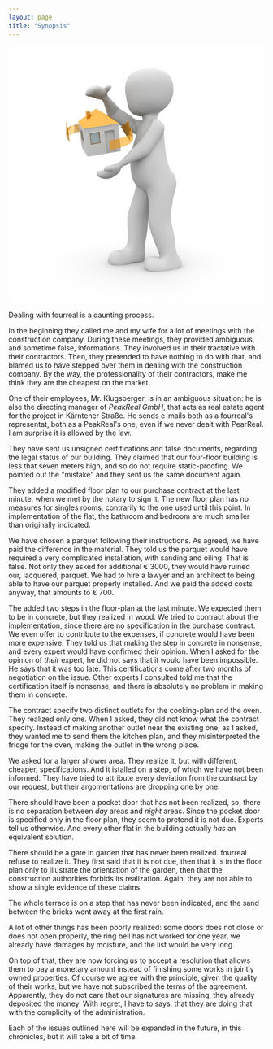 ```yaml
---
layout: page
title: "Synopsis"
---
```


![fourreal](/assets/covers/males-2506816_640.jpg)

Dealing with fourreal is a daunting process.

In the beginning they called me and my wife for a lot of meetings with
the construction company.  During these meetings, they provided
ambiguous, and sometime false, informations.  They involved us in
their tractative with their contractors.  Then, they pretended to have
nothing to do with that, and blamed us to have stepped over them in
dealing with the construction company.  By the way, the
professionality of their contractors, make me think they are the
cheapest on the market.

One of their employees, Mr. Klugsberger, is in an ambiguous situation:
he is alse the directing manager of _PeakReal GmbH_, that acts as real
estate agent for the project in Kärntener Straße.  He sends e-mails
both as a fourreal's representat, both as a PeakReal's one, even if we
never dealt with PearReal.  I am surprise it is allowed by the law.

They have sent us unsigned certifications and false documents,
regarding the legal status of our building.  They claimed that our
four-floor building is less that seven meters high, and so do not
require static-proofing.  We pointed out the "mistake" and they sent
us the same document again.

They added a modified floor plan to our purchase contract at the last
minute, when we met by the notary to sign it.  The new floor plan has
no measures for singles rooms, contrarily to the one used until this
point.  In implementation of the flat, the bathroom and bedroom are
much smaller than originally indicated.

We have chosen a parquet following their instructions.  As agreed, we
have paid the difference in the material. They told us the parquet
would have required a very complicated installation, with sanding and
oiling.  That is false.  Not only they asked for additional € 3000,
they would have ruined our, lacquered, parquet.  We had to hire a
lawyer and an architect to being able to have our parquet properly
installed. And we paid the added costs anyway, that amounts to € 700.

The added two steps in the floor-plan at the last minute. We expected
them to be in concrete, but they realized in wood.  We tried to
contract about the implementation, since there are no specification in
the purchase contract.  We even offer to contribute to the expenses,
if concrete would have been more expensive.  They told us that making
the step in concrete in nonsense, and every expert would have
confirmed their opinion.  When I asked for the opinion of _their_
expert, he did not says that it would have been impossible.  He says
that it was too late.  This certifications come after two months of
negotiation on the issue.  Other experts I consulted told me that the
certification itself is nonsense, and there is absolutely no problem
in making them in concrete.

The contract specify two distinct outlets for the cooking-plan and the
oven.  They realized only one.  When I asked, they did not know what
the contract specify.  Instead of making another outlet near the
existing one, as I asked, they wanted me to send them the kitchen
plan, and they misinterpreted the fridge for the oven, making the
outlet in the wrong place.

We asked for a larger shower area.  They realize it, but with
different, cheaper, specifications.  And it istalled on a step, of
which we have not been informed.  They have tried to attribute every
deviation from the contract by our request, but their argomentations
are dropping one by one.

There should have been a pocket door that has not been realized, so,
there is no separation between _day_ areas and _night_ areas.  Since
the pocket door is specified only in the floor plan, they seem to
pretend it is not due.  Experts tell us otherwise.  And every other
flat in the building actually _has_ an equivalent solution.

There should be a gate in garden that has never been realized.
fourreal refuse to realize it.  They first said that it is not due,
then that it is in the floor plan only to illustrate the orientation
of the garden, then that the construction authorities forbids its
realization.  Again, they are not able to show a single evidence of
these claims.

The whole terrace is on a step that has never been indicated, and the
sand between the bricks went away at the first rain.

A lot of other things has been poorly realized: some doors does not
close or does not open properly, the ring bell has not worked for one
year, we already have damages by moisture, and the list would be very
long.

On top of that, they are now forcing us to accept a resolution that
allows them to pay a monetary amount instead of finishing some works
in jointly owned properties.  Of course we agree with the principle,
given the quality of their works, but we have not subscribed the terms
of the agreement.  Apparently, they do not care that our signatures
are missing, they already deposited the money.  With regret, I have to
says, that they are doing that with the complicity of the
administration.

Each of the issues outlined here will be expanded in the future, in
this chronicles, but it will take a bit of time.
